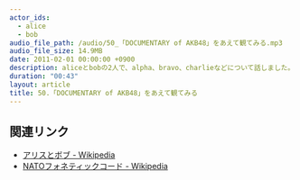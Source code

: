 ```yaml
---
actor_ids:
  - alice
  - bob
audio_file_path: /audio/50_「DOCUMENTARY of AKB48」をあえて観てみる.mp3
audio_file_size: 14.9MB
date: 2011-02-01 00:00:00 +0900
description: aliceとbobの2人で、alpha、bravo、charlieなどについて話しました。
duration: "00:43"
layout: article
title: 50.「DOCUMENTARY of AKB48」をあえて観てみる
---
```


## 関連リンク

- [アリスとボブ - Wikipedia](https://ja.wikipedia.org/wiki/%E3%82%A2%E3%83%AA%E3%82%B9%E3%81%A8%E3%83%9C%E3%83%96)
- [NATOフォネティックコード - Wikipedia](https://ja.wikipedia.org/wiki/NATO%E3%83%95%E3%82%A9%E3%83%8D%E3%83%86%E3%82%A3%E3%83%83%E3%82%AF%E3%82%B3%E3%83%BC%E3%83%89)
